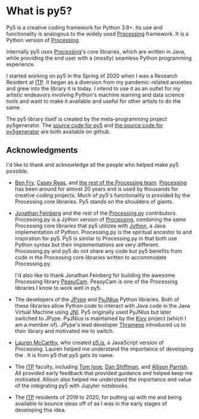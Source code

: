 # What is py5?

Py5 is a creative coding framework for Python 3.8+. Its use and
functionality is analogous to the widely used
[Processing](https://processing.org/) framework. It is a Python version
of [Processing](https://processing.org/).

Internally py5 uses [Processing](https://processing.org/)\'s core
libraries, which are written in Java, while providing the end user with
a (mostly) seamless Python programming experience.

I started working on py5 in the Spring of 2020 when I was a Research
Resident at [ITP](https://tisch.nyu.edu/itp). It began as a diversion
from my pandemic-related anxieties and grew into the library it is
today. I intend to use it as an outlet for my artistic endeavors
involving Python\'s machine learning and data science tools and want to
make it available and useful for other artists to do the same.

The py5 library itself is created by the meta-programming project
py5generator. The [source code for py5](https://github.com/py5coding/py5) and
[the source code for py5generator](https://github.com/py5coding/py5generator)
are both available on github.

## Acknowledgments

I\'d like to thank and acknowledge all the people who helped make py5
possible.

- [Ben Fry](https://benfry.com/), [Casey Reas](http://reas.com/), and
  [the rest of the Processing
  team](https://github.com/processing/processing4/graphs/contributors?from=2019-10-01&to=2021-01-01&type=c).
  [Processing](https://processing.org/) has been around for almost 20
  years and is used by thousands for creative coding projects. Much of
  py5\'s functionality is provided by the Processing core libraries.
  Py5 stands on the shoulders of giants.

- [Jonathan Feinberg](http://mrfeinberg.com/) and the rest of the
  [Processing.py](https://py.processing.org/) contributors.
  Processing.py is a Jython version of
  [Processing](https://processing.org/), combining the same Processing
  core libraries that py5 utilizes with
  [Jython](https://www.jython.org/), a Java implementation of Python.
  Processing.py is the spiritual ancestor to and inspiration for py5.
  Py5 is similar to Processing.py in that both use Python syntax but
  their implementations are very different. Processing.py and py5 do
  not share any code but py5 benefits from code in the Processing core
  libraries written to accommodate Processing.py.

  I\'d also like to thank Jonathan Feinberg for building the awesome
  Processing library [PeasyCam](http://mrfeinberg.com/peasycam/).
  PeasyCam is one of the Processing libraries I know to work well in
  py5.

- The developers of the
  [JPype](https://github.com/jpype-project/jpype/) and
  [PyJNIus](https://github.com/kivy/pyjnius) Python libraries. Both of
  these libraries allow Python code to interact with Java code in the
  Java Virtual Machine using
  [JNI](https://en.wikipedia.org/wiki/Java_Native_Interface). Py5
  originally used PyJNIus but later switched to JPype. PyJNIus is
  maintained by the [Kivy](https://kivy.org/) project (which I am a
  member of). JPype\'s lead developer
  [Thrameos](https://github.com/Thrameos) introduced us to their
  library and motivated me to switch.

- [Lauren McCarthy](https://lauren-mccarthy.com/), who created
  [p5.js](https://p5js.org/), a JavaScript version of Processing.
  Lauren helped me understand the importance of developing the
  [](community). It is from p5 that py5 gets its name.

- The [ITP](https://tisch.nyu.edu/itp) faculty, including [Tom
  Igoe](https://tigoe.com/), [Dan Shiffman](https://shiffman.net/),
  and [Allison Parrish](https://www.decontextualize.com/). All
  provided early feedback that provided guidance and helped keep me
  motivated. Allison also helped me understand the importance and
  value of the integrating py5 with Jupyter notebooks.

- The [ITP](https://tisch.nyu.edu/itp) residents of 2019 to 2020, for
  putting up with me and being available to bounce ideas off of as I
  was in the early stages of developing this idea.
